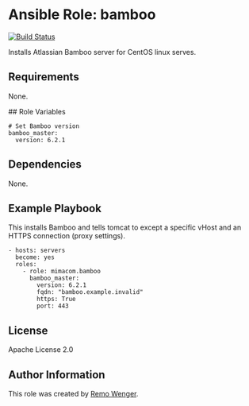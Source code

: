 # Ansible Role: bamboo

[![Build Status](https://img.shields.io/travis/mimacom/ansible-role-bamboo.svg)](https://travis-ci.org/mimacom/ansible-role-bamboo)

Installs Atlassian Bamboo server for CentOS linux serves.

## Requirements

None.

## Role Variables

    # Set Bamboo version
    bamboo_master:
      version: 6.2.1

## Dependencies

None.

## Example Playbook

This installs Bamboo and tells tomcat to except a specific vHost and an
HTTPS connection (proxy settings).

    - hosts: servers
      become: yes
      roles:
        - role: mimacom.bamboo
          bamboo_master:
            version: 6.2.1
            fqdn: "bamboo.example.invalid"
            https: True
            port: 443

## License

Apache License 2.0

## Author Information

This role was created by [Remo Wenger](remowenger.ch).
